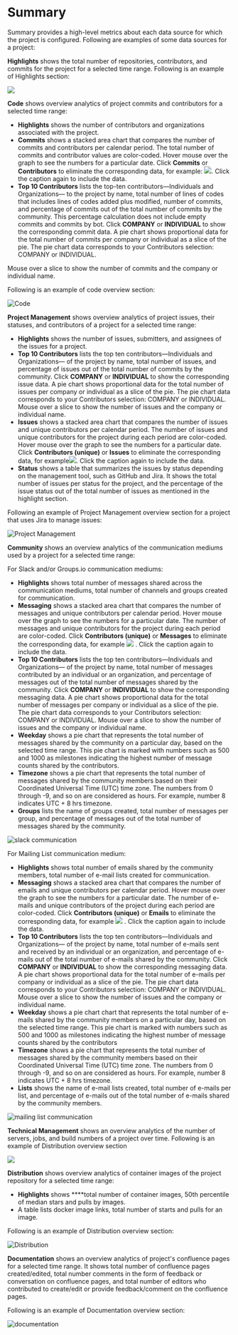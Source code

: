 # Summary

Summary provides a high-level metrics about each data source for which the project is configured. Following are examples of some data sources for a project:

**Highlights** shows the total number of repositories, contributors, and commits for the project for  a selected time range. Following is an example of Highlights section:

![](../../../.gitbook/assets/18088218.png)

**Code** shows overview analytics of project commits and contributors for a selected time range:

* **Highlights** shows the number of contributors and organizations associated with the project.
* **Commits** shows a stacked area chart that compares the number of commits and contributors per calendar period. The total number of commits and contributor values are color-coded. Hover mouse over the graph to see the numbers for a particular date. Click **Commits** or **Contributors** to eliminate the corresponding data, for example: ![](../../../.gitbook/assets/18088223.png). Click the caption again to include the data.
* **Top 10 Contributors** lists the top-ten contributors—Individuals and Organizations— to the project by name, total number of lines of codes that includes lines of codes added plus modified, number of commits, and percentage of commits out of the total number of commits by the community. This percentage calculation does not include empty commits and commits by bot. Click **COMPANY** or **INDIVIDUAL** to show the corresponding commit data.  A pie chart shows proportional data for the total number of commits per company or individual as a slice of the pie. The pie chart data corresponds to your Contributors selection: COMPANY or INDIVIDUAL. 

Mouse over a slice to show the number of commits and the company or individual name.

Following is an example of code overview section:

![Code](../../../.gitbook/assets/code.png)

**Project Management** shows overview analytics of project issues, their statuses, and contributors of a project for a selected time range:

* **Highlights** shows the number of issues, submitters, and assignees of the issues for a project.
* **Top 10 Contributors** lists the top ten contributors—Individuals and Organizations— of the project by name, total number of issues, and percentage of issues out of the total number of commits by the community. Click **COMPANY** or **INDIVIDUAL** to show the corresponding issue data. A pie chart shows proportional data for the total number of issues per company or individual as a slice of the pie. The pie chart data corresponds to your Contributors selection: COMPANY or INDIVIDUAL. Mouse over a slice to show the number of issues and the company or individual name.
* **Issues** shows a stacked area chart that compares the number of issues and unique contributors per calendar period. The number of issues and unique contributors for the project during each period are color-coded. Hover mouse over the graph to see the numbers for a particular date. Click **Contributors \(unique\)** or **Issues** to eliminate the corresponding data, for example![](../../../.gitbook/assets/18088222.png). Click the caption again to include the data.
* **Status** shows a table that summarizes the issues by status depending on the management tool, such as GitHub and Jira. It shows the total number of issues per status for the project, and the percentage of the  issue status out of the total number of issues as mentioned in the highlight section.

Following an example of Project Management overview section for a project that uses Jira to manage issues:

![Project Management](../../../.gitbook/assets/project-management%20%281%29.png)

**Community** shows an overview analytics of the communication mediums used by a project for a selected time range:

For Slack and/or Groups.io communication mediums:

* **Highlights** shows total number of messages shared across the communication mediums, total number of channels and groups created for communication.
* **Messaging** shows a stacked area chart that compares the number of messages and unique contributors per calendar period. Hover mouse over the graph to see the numbers for a particular date. The number of messages and unique contributors for the project during each period are color-coded. Click **Contributors \(unique\)** or **Messages** to eliminate the corresponding data, for example ![](../../../.gitbook/assets/messages.png) . Click the caption again to include the data.
* **Top 10 Contributors** lists the top ten contributors—Individuals and Organizations— of the project by name, total number of messages contributed by an individual or an organization, and percentage of messages out of the total number of messages shared by the community. Click **COMPANY** or **INDIVIDUAL** to show the corresponding messaging data. A pie chart shows proportional data for the total number of messages per company or individual as a slice of the pie. The pie chart data corresponds to your Contributors selection: COMPANY or INDIVIDUAL. Mouse over a slice to show the number of issues and the company or individual name.
* **Weekday** shows a pie chart that represents the total number of messages shared by the community on a particular day, based on the selected time range. This pie chart is marked with numbers such as 500 and 1000 as milestones indicating the highest number of message counts shared by the contributors.
* **Timezone** shows a pie chart that represents the total number of messages shared by the community members based on their Coordinated Universal Time \(UTC\) time zone. The numbers from 0 through -9, and so on are considered as hours. For example, number 8 indicates UTC + 8 hrs timezone.
* **Groups** lists the name of groups created, total number of messages per group, and percentage of messages out of the total number of messages shared by the community.

![slack communication](../../../.gitbook/assets/community-slack.png)

For Mailing List communication medium:

* **Highlights** shows total number of emails shared by the community members, total number of e-mail lists created for communication.
* **Messaging** shows a stacked area chart that compares the number of emails and unique contributors per calendar period. Hover mouse over the graph to see the numbers for a particular date. The number of e-mails and unique contributors of the project during each period are color-coded. Click **Contributors \(unique\)** or **Emails** to eliminate the corresponding data, for example ![](../../../.gitbook/assets/emails.png) . Click the caption again to include the data.
* **Top 10 Contributors** lists the top ten contributors—Individuals and Organizations— of the project by name, total number of e-mails sent and received by an individual or an organization, and percentage of e-mails out of the total number of e-mails shared by the community. Click **COMPANY** or **INDIVIDUAL** to show the corresponding messaging data. A pie chart shows proportional data for the total number of e-mails per company or individual as a slice of the pie. The pie chart data corresponds to your Contributors selection: COMPANY or INDIVIDUAL. Mouse over a slice to show the number of issues and the company or individual name.
* **Weekday** shows a pie chart chart that represents the total number of e-mails shared by the community members on a particular day, based on the selected time range. This pie chart is marked with numbers such as 500 and 1000 as milestones indicating the highest number of message counts shared by the contributors
* **Timezone** shows a pie chart that represents the total number of messages shared by the community members based on their Coordinated Universal Time \(UTC\) time zone. The numbers from 0 through -9, and so on are considered as hours. For example, number 8 indicates UTC + 8 hrs timezone.
* **Lists** shows the name of e-mail lists created, total number of e-mails per list, and percentage of e-mails out of the total number of e-mails shared by the community members.

![mailing list communication](../../../.gitbook/assets/community-mailing-list.png)

**Technical Management** shows an overview analytics of the number of servers, jobs, and build numbers of a project over time. Following is an example of Distribution overview section

![](../../../.gitbook/assets/18088210.png)

**Distribution** shows overview analytics of container images of the project repository for a selected time range:

* **Highlights** shows ****total number of container images, 50th percentile of median stars and pulls by images.
* A table lists docker image links, total number of starts and pulls for an image.

Following is an example of Distribution overview section:

![Distribution](../../../.gitbook/assets/18088211.png)

**Documentation** shows an overview analytics of project's confluence pages for a selected time range. It shows total number of confluence pages created/edited, total number comments in the form of feedback or conversation on confluence pages, and total number of editors who contributed to create/edit or provide feedback/comment on the confluence pages.

Following is an example of Documentation overview section:

![documentation](../../../.gitbook/assets/documentation-overview.png)

